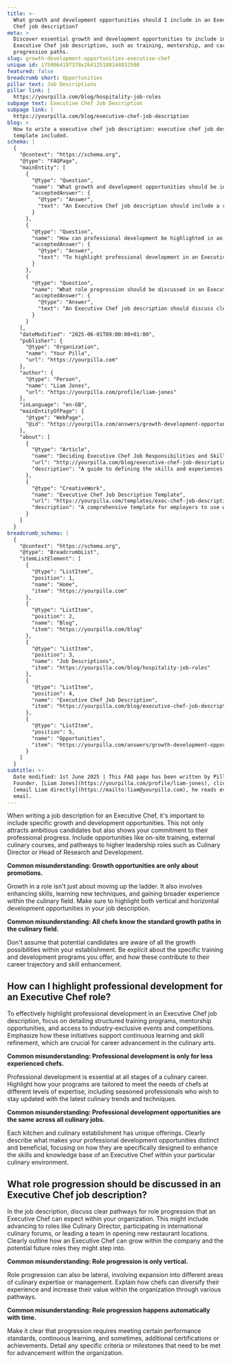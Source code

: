 ```yaml
---
title: >-
  What growth and development opportunities should I include in an Executive
  Chef job description?
meta: >
  Discover essential growth and development opportunities to include in an
  Executive Chef job description, such as training, mentorship, and career
  progression paths.
slug: growth-development-opportunities-executive-chef
unique id: 1750064197378x264125108144832500
featured: false
breadcrumb short: Opportunities
pillar text: Job Descriptions
pillar link: |
  https://yourpilla.com/blog/hospitality-job-roles
subpage text: Executive Chef Job Description
subpage link: |
  https://yourpilla.com/blog/executive-chef-job-description
blog: >
  How to write a executive chef job description: executive chef job description
  template included.
schema: |
  {
    "@context": "https://schema.org",
    "@type": "FAQPage",
    "mainEntity": [
      {
        "@type": "Question",
        "name": "What growth and development opportunities should be included in an Executive Chef job description?",
        "acceptedAnswer": {
          "@type": "Answer",
          "text": "An Executive Chef job description should include a range of growth and development opportunities to attract ambitious candidates and demonstrate a commitment to their professional progress. Opportunities should encompass on-site training, external culinary courses, and career advancement pathways such as Culinary Director or Head of Research and Development. It's crucial to detail both vertical and horizontal development possibilities, enhancing skills within the culinary field, and broadening experience."
        }
      },
      {
        "@type": "Question",
        "name": "How can professional development be highlighted in an Executive Chef role?",
        "acceptedAnswer": {
          "@type": "Answer",
          "text": "To highlight professional development in an Executive Chef job description, focus on structured training programs, mentorship opportunities, and access to exclusive industry events and competitions. Emphasise the support for continuous learning and skill refinement crucial for career advancement in the culinary arts. Describe how the programs meet the needs of chefs at various expertise levels, and how they help chefs stay updated with the latest trends and techniques."
        }
      },
      {
        "@type": "Question",
        "name": "What role progression should be discussed in an Executive Chef job description?",
        "acceptedAnswer": {
          "@type": "Answer",
          "text": "An Executive Chef job description should discuss clear pathways for role progression within the organization. This includes advancement to roles such as Culinary Director, involvement in international culinary forums, or leading new restaurant openings. Role progression can be vertical or lateral, offering diverse experiences and increased value within the organization. It should be clear that progression depends on meeting performance standards, engaging in continuous learning, and possibly achieving additional certifications."
        }
      }
    ],
    "dateModified": "2025-06-01T09:00:00+01:00",
    "publisher": {
      "@type": "Organization",
      "name": "Your Pilla",
      "url": "https://yourpilla.com"
    },
    "author": {
      "@type": "Person",
      "name": "Liam Jones",
      "url": "https://yourpilla.com/profile/liam-jones"
    },
    "inLanguage": "en-GB",
    "mainEntityOfPage": {
      "@type": "WebPage",
      "@id": "https://yourpilla.com/answers/growth-development-opportunities-executive-chef"
    },
    "about": [
      {
        "@type": "Article",
        "name": "Deciding Executive Chef Job Responsibilities and Skills",
        "url": "http://yourpilla.com/blog/executive-chef-job-description",
        "description": "A guide to defining the skills and experiences needed from an Executive Chef, helpful for crafting effective job descriptions."
      },
      {
        "@type": "CreativeWork",
        "name": "Executive Chef Job Description Template",
        "url": "https://yourpilla.com/templates/exec-chef-job-description",
        "description": "A comprehensive template for employers to use when creating job descriptions for an Executive Chef role."
      }
    ]
  }
breadcrumb_schema: |
  {
    "@context": "https://schema.org",
    "@type": "BreadcrumbList",
    "itemListElement": [
      {
        "@type": "ListItem",
        "position": 1,
        "name": "Home",
        "item": "https://yourpilla.com"
      },
      {
        "@type": "ListItem",
        "position": 2,
        "name": "Blog",
        "item": "https://yourpilla.com/blog"
      },
      {
        "@type": "ListItem",
        "position": 3,
        "name": "Job Descriptions",
        "item": "https://yourpilla.com/blog/hospitality-job-roles"
      },
      {
        "@type": "ListItem",
        "position": 4,
        "name": "Executive Chef Job Description",
        "item": "https://yourpilla.com/blog/executive-chef-job-description"
      },
      {
        "@type": "ListItem",
        "position": 5,
        "name": "Opportunities",
        "item": "https://yourpilla.com/answers/growth-development-opportunities-executive-chef"
      }
    ]
  }
subtitle: >-
  Date modified: 1st June 2025 | This FAQ page has been written by Pilla
  Founder, [Liam Jones](https://yourpilla.com/profile/liam-jones), click to
  [email Liam directly](https://mailto:liam@yourpilla.com), he reads every
  email.
---
```

When writing a job description for an Executive Chef, it's important to include specific growth and development opportunities. This not only attracts ambitious candidates but also shows your commitment to their professional progress. Include opportunities like on-site training, external culinary courses, and pathways to higher leadership roles such as Culinary Director or Head of Research and Development.

**Common misunderstanding: Growth opportunities are only about promotions.**

Growth in a role isn't just about moving up the ladder. It also involves enhancing skills, learning new techniques, and gaining broader experience within the culinary field. Make sure to highlight both vertical and horizontal development opportunities in your job description.

**Common misunderstanding: All chefs know the standard growth paths in the culinary field.**

Don't assume that potential candidates are aware of all the growth possibilities within your establishment. Be explicit about the specific training and development programs you offer, and how these contribute to their career trajectory and skill enhancement.

## How can I highlight professional development for an Executive Chef role?

To effectively highlight professional development in an Executive Chef job description, focus on detailing structured training programs, mentorship opportunities, and access to industry-exclusive events and competitions. Emphasize how these initiatives support continuous learning and skill refinement, which are crucial for career advancement in the culinary arts.

**Common misunderstanding: Professional development is only for less experienced chefs.**

Professional development is essential at all stages of a culinary career. Highlight how your programs are tailored to meet the needs of chefs at different levels of expertise, including seasoned professionals who wish to stay updated with the latest culinary trends and techniques.

**Common misunderstanding: Professional development opportunities are the same across all culinary jobs.**

Each kitchen and culinary establishment has unique offerings. Clearly describe what makes your professional development opportunities distinct and beneficial, focusing on how they are specifically designed to enhance the skills and knowledge base of an Executive Chef within your particular culinary environment.

## What role progression should be discussed in an Executive Chef job description?

In the job description, discuss clear pathways for role progression that an Executive Chef can expect within your organization. This might include advancing to roles like Culinary Director, participating in international culinary forums, or leading a team in opening new restaurant locations. Clearly outline how an Executive Chef can grow within the company and the potential future roles they might step into.

**Common misunderstanding: Role progression is only vertical.**

Role progression can also be lateral, involving expansion into different areas of culinary expertise or management. Explain how chefs can diversify their experience and increase their value within the organization through various pathways.

**Common misunderstanding: Role progression happens automatically with time.**

Make it clear that progression requires meeting certain performance standards, continuous learning, and sometimes, additional certifications or achievements. Detail any specific criteria or milestones that need to be met for advancement within the organization.
